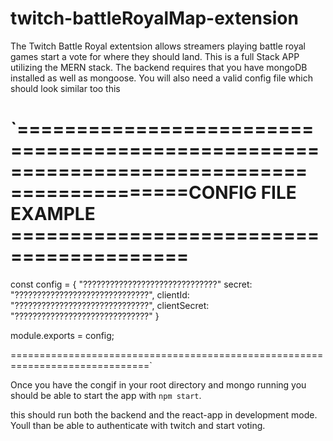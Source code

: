 # twitch-battleRoyalMap-extension

The Twitch Battle Royal extentsion allows streamers playing battle royal games start a vote for where they should land.
This is a full Stack APP utilizing the MERN stack. The backend requires that you have mongoDB installed as well as mongoose.
You will also need a valid config file which should look similar too this 

`============================================================================
===============CONFIG FILE EXAMPLE =========================================
============================================================================


const config = {    "??????????????????????????????"
    secret:         "??????????????????????????????",
    clientId:       "??????????????????????????????",
    clientSecret:   "??????????????????????????????"
}

module.exports = config;


==============================================================================`

Once you have the congif in your root directory and mongo running you should be able to start the app with `npm start`.

this should run both the backend and the react-app in development mode. Youll than be able to authenticate with twitch and start voting.
